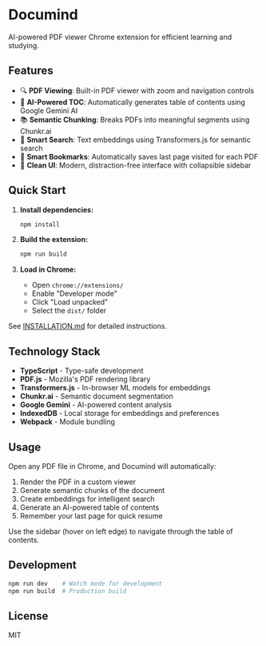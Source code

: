 # Documind

AI-powered PDF viewer Chrome extension for efficient learning and studying.

## Features

- 🔍 **PDF Viewing**: Built-in PDF viewer with zoom and navigation controls
- 🤖 **AI-Powered TOC**: Automatically generates table of contents using Google Gemini AI
- 📚 **Semantic Chunking**: Breaks PDFs into meaningful segments using Chunkr.ai
- 🔎 **Smart Search**: Text embeddings using Transformers.js for semantic search
- 💾 **Smart Bookmarks**: Automatically saves last page visited for each PDF
- 🎨 **Clean UI**: Modern, distraction-free interface with collapsible sidebar

## Quick Start

1. **Install dependencies:**
   ```bash
   npm install
   ```

2. **Build the extension:**
   ```bash
   npm run build
   ```

3. **Load in Chrome:**
   - Open `chrome://extensions/`
   - Enable "Developer mode"
   - Click "Load unpacked"
   - Select the `dist/` folder

See [INSTALLATION.md](INSTALLATION.md) for detailed instructions.

## Technology Stack

- **TypeScript** - Type-safe development
- **PDF.js** - Mozilla's PDF rendering library
- **Transformers.js** - In-browser ML models for embeddings
- **Chunkr.ai** - Semantic document segmentation
- **Google Gemini** - AI-powered content analysis
- **IndexedDB** - Local storage for embeddings and preferences
- **Webpack** - Module bundling

## Usage

Open any PDF file in Chrome, and Documind will automatically:
1. Render the PDF in a custom viewer
2. Generate semantic chunks of the document
3. Create embeddings for intelligent search
4. Generate an AI-powered table of contents
5. Remember your last page for quick resume

Use the sidebar (hover on left edge) to navigate through the table of contents.

## Development

```bash
npm run dev    # Watch mode for development
npm run build  # Production build
```

## License

MIT
